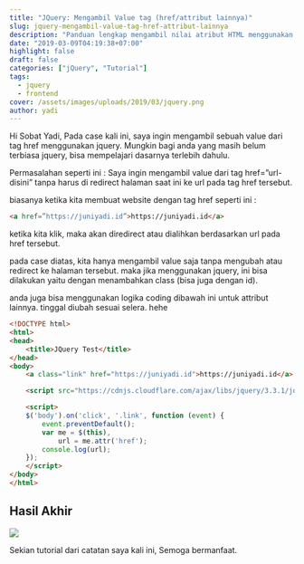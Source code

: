 ```yaml
---
title: "JQuery: Mengambil Value tag (href/attribut lainnya)"
slug: jquery-mengambil-value-tag-href-attribut-lainnya
description: "Panduan lengkap mengambil nilai atribut HTML menggunakan jQuery tanpa redirect, dengan contoh kasus praktis dan kode sampel."
date: "2019-03-09T04:19:38+07:00"
highlight: false
draft: false
categories: ["jQuery", "Tutorial"]
tags:
  - jquery
  - frontend
cover: /assets/images/uploads/2019/03/jquery.png
author: yadi
---
```


Hi Sobat Yadi, Pada case kali ini, saya ingin mengambil sebuah value dari tag href menggunakan jquery. Mungkin bagi anda yang masih belum terbiasa jquery, bisa mempelajari dasarnya terlebih dahulu.

Permasalahan seperti ini :
Saya ingin mengambil value dari tag href=”url-disini” tanpa harus di redirect halaman saat ini ke url pada tag href tersebut.

biasanya ketika kita membuat website dengan tag href seperti ini :

```html
<a href=”https://juniyadi.id”>https://juniyadi.id</a>
```

ketika kita klik, maka akan diredirect atau dialihkan berdasarkan url pada href tersebut.

pada case diatas, kita hanya mengambil value saja tanpa mengubah atau redirect ke halaman tersebut. maka jika menggunakan jquery, ini bisa dilakukan yaitu dengan menambahkan class (bisa juga dengan id).

anda juga bisa menggunakan logika coding dibawah ini untuk attribut lainnya. tinggal diubah sesuai selera. hehe

```html
<!DOCTYPE html>
<html>
<head>
	<title>JQuery Test</title>
</head>
<body>
	<a class="link" href="https://juniyadi.id">https://juniyadi.id</a>

	<script src="https://cdnjs.cloudflare.com/ajax/libs/jquery/3.3.1/jquery.min.js" integrity="sha256-FgpCb/KJQlLNfOu91ta32o/NMZxltwRo8QtmkMRdAu8=" crossorigin="anonymous"></script>

	<script>
	$('body').on('click', '.link', function (event) {
	    event.preventDefault();
	    var me = $(this),
	        url = me.attr('href');
	    console.log(url);    
	});
	</script>
</body>
</html>
```

## Hasil Akhir

![](/assets/images/uploads/2019/03/Selection_00938.png?w=610&ssl=1)

Sekian tutorial dari catatan saya kali ini, Semoga bermanfaat.

